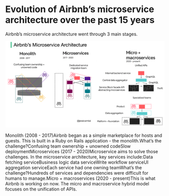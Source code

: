# Evolution of Airbnb’s microservice architecture over the past 15 years

Airbnb’s microservice architecture went through 3 main stages.<p>
  <img src="../images/airbnb_arch.jpeg" />
</p>
Monolith (2008 - 2017)Airbnb began as a simple marketplace for hosts and guests. This is built in a Ruby on Rails application - the monolith.What’s the challenge?Confusing team ownership + unowned codeSlow deploymentMicroservices (2017 - 2020)Microservice aims to solve those challenges. In the microservice architecture, key services include:Data fetching serviceBusiness logic data serviceWrite workflow serviceUI aggregation serviceEach service had one owning teamWhat’s the challenge?Hundreds of services and dependencies were difficult for humans to manage.Micro + macroservices (2020 - present)This is what Airbnb is working on now. The micro and macroservice hybrid model focuses on the unification of APIs.